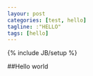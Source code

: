 ```yaml
---
layour: post
categories: [test, hello]
tagline: :"HELLO"
tags: [hello]
---
```

{% include JB/setup %}

##Hello world
